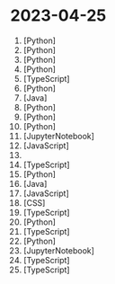# 2023-04-25

1. [](https://github.comundefined "🔊 Text-Prompted Generative Audio Model") [Python]
2. [](https://github.comundefined "An open-source tool-augmented conversational language model from Fudan University") [Python]
3. [](https://github.comundefined "decentralising the Ai Industry, free gpt-4/3.5 scripts through several reverse engineered api's ( poe.com, phind.com, chat.openai.com, phind.com, writesonic.com, sqlchat.ai, t3nsor.com, you.com etc...)") [Python]
4. [](https://github.comundefined "") [Python]
5. [](https://github.comundefined "⚖️ AI 法律助手") [TypeScript]
6. [](https://github.comundefined "ChatGPT interface with better UI") [Python]
7. [](https://github.comundefined "mall项目是一套电商系统，包括前台商城系统及后台管理系统，基于SpringBoot+MyBatis实现，采用Docker容器化部署。 前台商城系统包含首页门户、商品推荐、商品搜索、商品展示、购物车、订单流程、会员中心、客户服务、帮助中心等模块。 后台管理系统包含商品管理、订单管理、会员管理、促销管理、运营管理、内容管理、统计报表、财务管理、权限管理、设置等模块。") [Java]
8. [](https://github.comundefined "Python - 100天从新手到大师") [Python]
9. [](https://github.comundefined "Auto-GPT中文版本及爱好者组织 同步更新原项目 AI领域创业 自媒体组织 用AI工作学习创作变现") [Python]
10. [](https://github.comundefined "潘多拉，一个让你呼吸顺畅的ChatGPT。Pandora, a ChatGPT that helps you breathe smoothly.") [Python]
11. [](https://github.comundefined "Inpaint anything using Segment Anything and inpainting models.") [JupyterNotebook]
12. [](https://github.comundefined "Superpower ChatGPT Chrome Extension") [JavaScript]
13. [](https://github.comundefined "😎 Awesome lists about all kinds of interesting topics") 
14. [](https://github.comundefined "Babylon.js is a powerful, beautiful, simple, and open game and rendering engine packed into a friendly JavaScript framework.") [TypeScript]
15. [](https://github.comundefined "langchain-ChatGLM, local knowledge based ChatGLM with langchain ｜ 基于本地知识的 ChatGLM 问答") [Python]
16. [](https://github.comundefined "人人可用的开源数据可视化分析工具。") [Java]
17. [](https://github.comundefined "Fay是一个完整的开源项目，包含Fay控制器及数字人模型，可灵活组合出不同的应用场景：虚拟主播、现场推销货、商品导购、语音助理、远程语音助理、数字人互动、数字人面试官及心理测评、贾维斯、Her。 开源项目，非产品试用！！！") [JavaScript]
18. [](https://github.comundefined "闻达：一个LLM调用平台。为小模型外挂知识库查找和设计自动执行动作，实现不亚于于大模型的生成能力") [CSS]
19. [](https://github.comundefined "One-Click to deploy well-designed ChatGPT web UI on Vercel. 一键拥有你自己的 ChatGPT 网页服务。") [TypeScript]
20. [](https://github.comundefined "Wechat robot based on ChatGPT, which using OpenAI api and itchat library. 使用ChatGPT搭建微信聊天机器人，基于GPT3.5/4.0 API和itchat实现，能处理文本、语音和图片，访问操作系统和互联网。") [Python]
21. [](https://github.comundefined "a better universal ui system") [TypeScript]
22. [](https://github.comundefined "An Artificial Intelligence Automation Platform. AI Instruction management from various providers, has an adaptive memory, and a versatile plugin system with many commands including web browsing. Supports many AI providers and models and growing support every day.") [Python]
23. [](https://github.comundefined "HuggingLLM, Hugging Future.") [JupyterNotebook]
24. [](https://github.comundefined "bloop is a fast code search engine written in Rust.") [TypeScript]
25. [](https://github.comundefined "🤖 Assemble, configure, and deploy autonomous AI Agents in your browser.一键免费部署你的私人AutoGPT 网页应用") [TypeScript]
